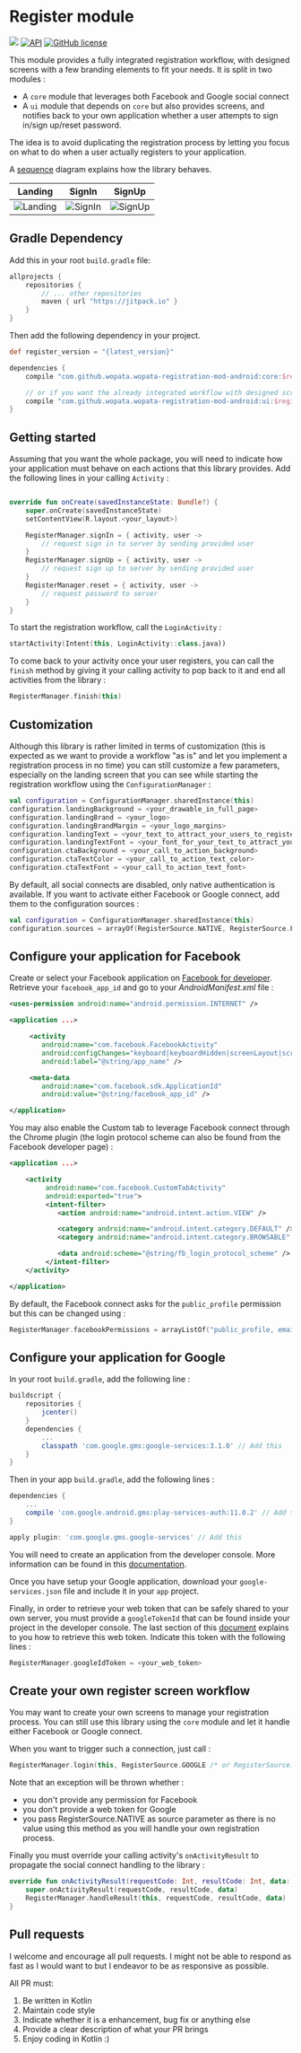 # Register module
[![](https://jitpack.io/v/wopata/wopata-registration-mod-android.svg)](https://jitpack.io/#wopata/wopata-registration-mod-android)
[![API](https://img.shields.io/badge/API-16%2B-brightgreen.svg?style=flat)](https://android-arsenal.com/api?level=16)
[![GitHub
license](http://img.shields.io/badge/license-APACHE2-blue.svg)](https://github.com/wopata/wopata-registration-mod-android/blob/master/LICENSE)

This module provides a fully integrated registration workflow, with designed screens with a few branding elements to fit your needs. It is split in two modules :

* A `core` module that leverages both Facebook and Google social connect
* A `ui` module that depends on `core` but also provides screens, and notifies back to your own application whether a user attempts to sign in/sign up/reset password.

The idea is to avoid duplicating the registration process by letting you focus on what to do when a user actually registers to your application.

A [sequence](docs/workflow.graphml) diagram explains how the library behaves.

Landing | SignIn | SignUp
---- | ---- | ----
![Landing](art/landing.png) | ![SignIn](art/signin.png) | ![SignUp](art/signup.png)

## Gradle Dependency

Add this in your root `build.gradle` file:

```groovy
allprojects {
	repositories {
		// ... other repositories
		maven { url "https://jitpack.io" }
	}
}
```

Then add the following dependency in your project.

```groovy
def register_version = "{latest_version}"

dependencies {
  	compile "com.github.wopata.wopata-registration-mod-android:core:$register_version"

	// or if you want the already integrated workflow with designed screens, rather use the following dependency
	compile "com.github.wopata.wopata-registration-mod-android:ui:$register_version"
}
```

## Getting started

Assuming that you want the whole package, you will need to indicate how your application must behave on each actions that this library provides. Add the following lines in your calling `Activity` :

```kotlin

override fun onCreate(savedInstanceState: Bundle?) {
	super.onCreate(savedInstanceState)
	setContentView(R.layout.<your_layout>)

	RegisterManager.signIn = { activity, user ->
	    // request sign in to server by sending provided user
	}
	RegisterManager.signUp = { activity, user ->
	    // request sign up to server by sending provided user
	}
	RegisterManager.reset = { activity, user ->
	    // request password to server
	}
}

```

To start the registration workflow, call the `LoginActivity` :

```kotlin
startActivity(Intent(this, LoginActivity::class.java))
```

To come back to your activity once your user registers, you can call the `finish` method by giving it your calling activity to pop back to it and end all activities from the library :

```kotlin
RegisterManager.finish(this)
```

## Customization

Although this library is rather limited in terms of customization (this is expected as we want to provide a workflow "as is" and let you implement a registration process in no time) you can still customize a few parameters, especially on the landing screen that you can see while starting the registration workflow using the `ConfigurationManager` :

```kotlin
val configuration = ConfigurationManager.sharedInstance(this)
configuration.landingBackground = <your_drawable_in_full_page>
configuration.landingBrand = <your_logo>
configuration.landingBrandMargin = <your_logo_margins>
configuration.landingText = <your_text_to_attract_your_users_to_register>
configuration.landingTextFont = <your_font_for_your_text_to_attract_your_users_to_register>
configuration.ctaBackground = <your_call_to_action_background>
configuration.ctaTextColor = <your_call_to_action_text_color>
configuration.ctaTextFont = <your_call_to_action_text_font>
```

By default, all social connects are disabled, only native authentication is available. If you want to activate either Facebook or Google connect, add them to the configuration sources :

```kotlin
val configuration = ConfigurationManager.sharedInstance(this)
configuration.sources = arrayOf(RegisterSource.NATIVE, RegisterSource.FACEBOOK, RegisterSource.GOOGLE)
```

## Configure your application for Facebook

Create or select your Facebook application on [Facebook for developer](https://developers.facebook.com/docs/facebook-login/android). Retrieve your `facebook_app_id` and go to your *AndroidManifest.xml* file :

```xml
<uses-permission android:name="android.permission.INTERNET" />

<application ...>

	 <activity
		android:name="com.facebook.FacebookActivity"
		android:configChanges="keyboard|keyboardHidden|screenLayout|screenSize|orientation"
		android:label="@string/app_name" />

	 <meta-data
		android:name="com.facebook.sdk.ApplicationId"
		android:value="@string/facebook_app_id" />

</application>
```

 You may also enable the Custom tab to leverage Facebook connect through the Chrome plugin (the login protocol scheme can also be found from the Facebook developer page) :

```xml
<application ...>

	<activity
		 android:name="com.facebook.CustomTabActivity"
		 android:exported="true">
		 <intent-filter>
			<action android:name="android.intent.action.VIEW" />

			<category android:name="android.intent.category.DEFAULT" />
			<category android:name="android.intent.category.BROWSABLE" />

			<data android:scheme="@string/fb_login_protocol_scheme" />
		 </intent-filter>
	</activity>

</application>
```

By default, the Facebook connect asks for the `public_profile` permission but this can be changed using :

```kotlin
RegisterManager.facebookPermissions = arrayListOf("public_profile, email, etc.")
```

## Configure your application for Google

In your root `build.gradle`, add the following line :

```groovy
buildscript {
    repositories {
        jcenter()
    }
    dependencies {
    	...
      	classpath 'com.google.gms:google-services:3.1.0' // Add this
    }
}
```

Then in your app `build.gradle`, add the following lines :

```groovy
dependencies {
    ...
    compile 'com.google.android.gms:play-services-auth:11.0.2' // Add this (note that this should not be required as this dependency is already declared in `core` but Dex shows a conflict without it)
}

apply plugin: 'com.google.gms.google-services' // Add this
```

You will need to create an application from the developer console. More information can be found in this [documentation](https://developers.google.com/identity/sign-in/android/start-integrating).

Once you have setup your Google application, download your `google-services.json` file and include it in your `app` project.

Finally, in order to retrieve your web token that can be safely shared to your own server, you must provide a `googleTokenId` that can be found inside your project in the developer console. The last section of this [document](https://android-developers.googleblog.com/2016/03/registering-oauth-clients-for-google.html) explains to you how to retrieve this web token. Indicate this token with the following lines :

```kotlin
RegisterManager.googleIdToken = <your_web_token>
```

## Create your own register screen workflow

You may want to create your own screens to manage your registration process. You can still use this library using the `core` module and let it handle either Facebook or Google connect.

When you want to trigger such a connection, just call :

```kotlin
RegisterManager.login(this, RegisterSource.GOOGLE /* or RegisterSource.FACEBOOK */)
```

Note that an exception will be thrown whether :

* you don't provide any permission for Facebook
* you don't provide a web token for Google
* you pass RegisterSource.NATIVE as source parameter as there is no value using this method as you will handle your own registration process.

Finally you must override your calling activity's `onActivityResult` to propagate the social connect handling to the library :

```kotlin
override fun onActivityResult(requestCode: Int, resultCode: Int, data: Intent?) {
    super.onActivityResult(requestCode, resultCode, data)
    RegisterManager.handleResult(this, requestCode, resultCode, data)
}
```

## Pull requests

I welcome and encourage all pull requests. I might not be able to respond as fast as I would want to but I endeavor to be as responsive as possible.

All PR must:

1. Be written in Kotlin
2. Maintain code style
3. Indicate whether it is a enhancement, bug fix or anything else
4. Provide a clear description of what your PR brings
5. Enjoy coding in Kotlin :)
